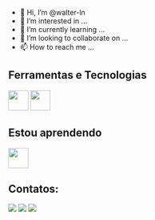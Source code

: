 - 👋 Hi, I’m @walter-ln
- 👀 I’m interested in ...
- 🌱 I’m currently learning ...
- 💞️ I’m looking to collaborate on ...
- 📫 How to reach me ...


## Ferramentas e Tecnologias

<img src="https://cdn.jsdelivr.net/gh/devicons/devicon/icons/python/python-original-wordmark.svg" width="40" height="40" />           <img src="https://cdn.jsdelivr.net/gh/devicons/devicon/icons/linux/linux-original.svg" width="40" height="40"/>

## Estou aprendendo

<img src="https://cdn.jsdelivr.net/gh/devicons/devicon/icons/kubernetes/kubernetes-plain-wordmark.svg" width="40" height="40" />
          
## Contatos:

<div>
<a href="https://www.youtube.com/c/ProfWalterLopes" target="_blank"><img src="https://img.shields.io/badge/YouTube-FF0000?style=for-the-badge&logo=youtube&logoColor=white" target="_blank"></a>
<a href="https://instagram.com/profwalterln" target="_blank"><img src="https://img.shields.io/badge/-Instagram-%23E4405F?style=for-the-badge&logo=instagram&logoColor=white" target="_blank"></a>
<a href="[http://docente.ifrn.edu.br/profwalterln](https://www.linkedin.com/in/walterln)" target="_blank"><img src="https://img.shields.io/badge/-LinkedIn-%230077B5?style=for-the-badge&logo=linkedin&logoColor=white" target="_blank"></a>   
</div>

<!---
walter-ln/walter-ln is a ✨ special ✨ repository because its `README.md` (this file) appears on your GitHub profile.
You can click the Preview link to take a look at your changes.
--->
